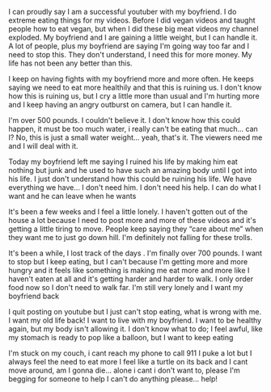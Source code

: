 I can proudly say I am a successful youtuber with my boyfriend. I do extreme eating things for my videos. Before I did vegan videos and taught people how to eat vegan, but when I did these big meat videos my channel exploded. My boyfriend and I are gaining a little weight, but I can handle it. A lot of people, plus my boyfriend are saying I'm going way too far and I need to stop this. They don't understand, I need this for more money. My life has not been any better than this.

I keep on having fights with my boyfriend more and more often. He keeps saying we need to eat more healthily and that this is ruining us. I don't know how this is ruining us, but I cry a little more than usual and I'm hurting more and I keep having an angry outburst on camera, but I can handle it.

I'm over 500 pounds. I couldn't believe it. I don't know how this could happen, it must be too much water, i really can't be eating that much… can I? No, this is just a small water weight... yeah, that's it. The viewers need me and I will deal with it.

Today my boyfriend left me saying I ruined his life by making him eat nothing but junk and he used to have such an amazing body until I got into his life. I just don't understand how this could be ruining his life. We have everything we have… I don't need him. I don't need his help. I can do what I want and he can leave when he wants

It's been a few weeks and I feel a little lonely. I haven't gotten out of the house a lot because I need to post more and more of these videos and it's getting a little tiring to move. People keep saying they “care about me” when they want me to just go down hill. I'm definitely not falling for these trolls.

It's been a while, I lost track of the days . I'm finally over 700 pounds. I want to stop but I keep eating, but I can't because I'm getting more and more hungry and it feels like something is making me eat more and more like I haven't eaten at all and it's getting harder and harder to walk. I only order food now so I don't need to walk far. I'm still very lonely and I want my boyfriend back

I quit posting on youtube but I just can't stop eating, what is wrong with me. I want my old life back! I want to live with my boyfriend. I want to be healthy again, but my body isn't allowing it. I don't know what to do; I feel awful, like my stomach is ready to pop like a balloon, but I want to keep eating

I'm stuck on my couch, i cant reach my phone to call 911 I puke a lot but I always feel the need to eat more I feel like a turtle on its back and I cant move around, am I gonna die… alone i cant i don't want to, please I'm begging for someone to help I can't do anything please… help!